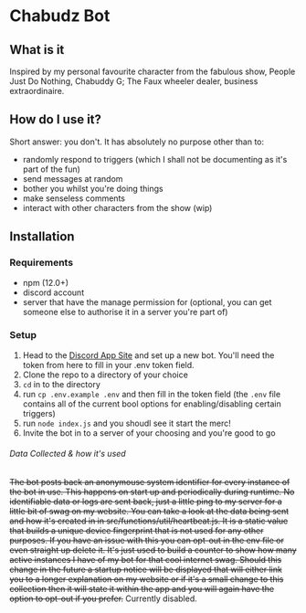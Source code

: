# Chabudz Bot

## What is it

Inspired by my personal favourite character from the fabulous show, People Just Do Nothing, Chabuddy G;
The Faux wheeler dealer, business extraordinaire.

## How do I use it?
Short answer: you don't. It has absolutely no purpose other than to:

* randomly respond to triggers (which I shall not be documenting as it's part of the fun)
* send messages at random
* bother you whilst you're doing things
* make senseless comments
* interact with other characters from the show (wip)

## Installation

### Requirements

* npm (12.0+)
* discord account
* server that have the manage permission for (optional, you can get someone else to authorise it in a server you're part of)

### Setup

1. Head to the [Discord App Site](https://www.google.com "Discord App Site") and set up a new bot. You'll need the token from here to fill in your .env token field.
1. Clone the repo to a directory of your choice
1. `cd` in to the directory
1. run `cp .env.example .env` and then fill in the token field (the `.env` file contains all of the current bool options for enabling/disabling certain triggers)
1. run `node index.js` and you shoudl see it start the merc!
1. Invite the bot in to a server of your choosing and you're good to go


###### Data Collected & how it's used
~~The bot posts back an anonymouse system identifier for every instance of the bot in use. This happens on start up and periodically during runtime. No identifiable data or logs are sent back, just a little ping to my server for a little bit of swag on my website. You can take a look at the data being sent and how it's created in in src/functions/util/heartbeat.js. It is a static value that builds a unique device fingerprint that is not used for any other purposes. If you have an issue with this you can opt-out in the env file or even straight up delete it. It's just used to build a counter to show how many active instances I have of my bot for that cool internet swag. Should this change in the future a startup notice will be displayed that will either link you to a longer explanation on my website or if it's a small change to this collection then it will state it within the app and you will again have the option to opt-out if you prefer.~~ Currently disabled.
